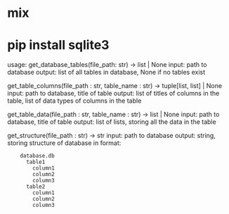 # mix

# pip install sqlite3

usage:
  get_database_tables(file_path: str) -> list | None
    input:
      path to database
    output:
      list of all tables in database, None if no tables exist

  get_table_columns(file_path : str, table_name : str) -> tuple[list, list] | None
    input:
      path to database, title of table
    output:
      list of titles of columns in the table, list of data types of columns in the table

  get_table_data(file_path : str, table_name : str) -> list | None
    input:
      path to database, title of table
    output:
      list of lists, storing all the data in the table

  get_structure(file_path : str) -> str
    input:
      path to database
    output:
      string, storing structure of database in format:

        database.db
          table1
            column1
            column2
            column3
          table2
            column1
            column2
            column3
